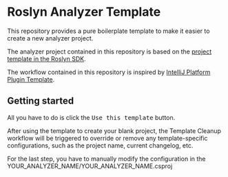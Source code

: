 # Roslyn Analyzer Template

This repository provides a pure boilerplate template to make it easier to create a new analyzer project.

The analyzer project contained in this repository is based on the [project template in the Roslyn SDK](https://github.com/dotnet/roslyn-sdk/tree/main/src/VisualStudio.Roslyn.SDK/Roslyn.SDK/ProjectTemplates/CSharp/Diagnostic).

The workflow contained in this repository is inspired by [IntelliJ Platform Plugin Template](https://github.com/JetBrains/intellij-platform-plugin-template).


## Getting started

All you have to do is click the <kbd>Use this template</kbd> button.

After using the template to create your blank project, the Template Cleanup workflow will be triggered to override or remove any template-specific configurations, such as the project name, current changelog, etc.

For the last step, you have to manually modify the configuration in the YOUR_ANALYZER_NAME/YOUR_ANALYZER_NAME.csproj
